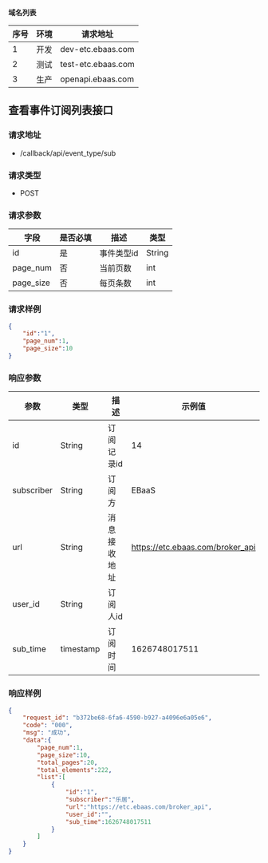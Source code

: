 **域名列表**

| 序号 | 环境 | 请求地址           |
| ---- | ---- | ------------------ |
| 1    | 开发 | dev-etc.ebaas.com  |
| 2    | 测试 | test-etc.ebaas.com |
| 3    | 生产 | openapi.ebaas.com  |

## 查看事件订阅列表接口

### 请求地址

* /callback/api/event_type/sub

### 请求类型

* POST

### 请求参数

| 字段      | 是否必填 | 描述       | 类型   |
| --------- | -------- | ---------- | ------ |
| id        | 是       | 事件类型id | String |
| page_num  | 否       | 当前页数   | int    |
| page_size | 否       | 每页条数   | int    |

### 请求样例

```json
{
    "id":"1",
    "page_num":1,
    "page_size":10
}
```

### 响应参数

| 参数       | 类型      | 描述         | 示例值                           |
| ---------- | --------- | ------------ | -------------------------------- |
| id         | String    | 订阅记录id   | 14                               |
| subscriber | String    | 订阅方       | EBaaS                            |
| url        | String    | 消息接收地址 | https://etc.ebaas.com/broker_api |
| user_id    | String    | 订阅人id     |                                  |
| sub_time   | timestamp | 订阅时间     | 1626748017511                    |

### 响应样例

```json
{
    "request_id": "b372be68-6fa6-4590-b927-a4096e6a05e6",
    "code": "000",
    "msg": "成功",
    "data":{
        "page_num":1,
        "page_size":10,
        "total_pages":20,
        "total_elements":222,
        "list":[
            {
                "id":"1",
                "subscriber":"乐居",
                "url":"https://etc.ebaas.com/broker_api",
                "user_id":"",
                "sub_time":1626748017511
            }
        ]
    }
}
```

## 